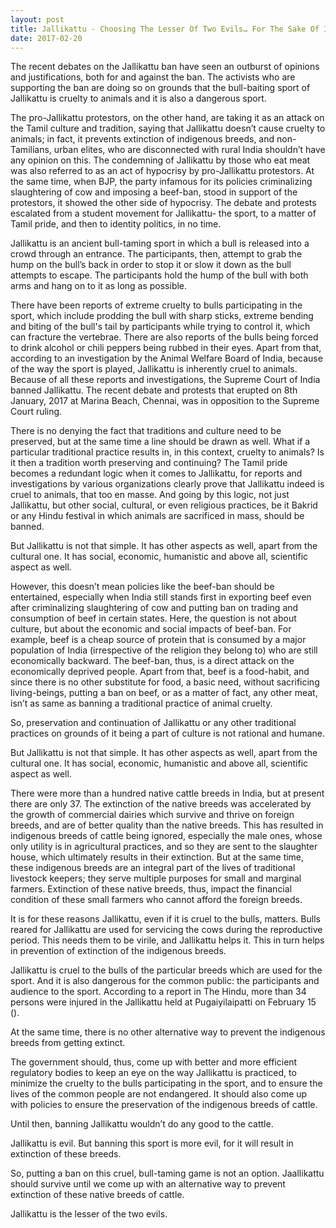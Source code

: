 ```yaml
---
layout: post
title: Jallikattu - Choosing The Lesser Of Two Evils… For The Sake Of Indigenous Breeds Of Cattle
date: 2017-02-20
---
```


The recent debates on the Jallikattu ban have seen an outburst of opinions and justifications, both for and against the ban. The activists who are supporting the ban are doing so on grounds that the bull-baiting sport of Jallikattu is cruelty to animals and it is also a dangerous sport.

The pro-Jallikattu protestors, on the other hand, are taking it as an attack on the Tamil culture and tradition, saying that Jallikattu doesn’t cause cruelty to animals; in fact, it prevents extinction of indigenous breeds, and non-Tamilians, urban elites, who are disconnected with rural India shouldn’t have any opinion on this. The condemning of Jallikattu by those who eat meat was also referred to as an act of hypocrisy by pro-Jallikattu protestors.  At the same time, when  BJP, the party infamous for its policies criminalizing slaughtering of cow and imposing a beef-ban,  stood in support of the protestors, it showed the other side of hypocrisy. The debate and protests escalated from a student movement for Jallikattu- the sport, to a matter of Tamil pride, and then to identity politics, in no time.

 

Jallikattu is an ancient bull-taming sport in which a bull is released into a crowd through an entrance. The participants, then, attempt to grab the hump on the bull’s back in order to stop it or slow it down as the bull attempts to escape. The participants hold the hump of the bull with both arms and hang on to it as long as possible.

 

There have been reports of extreme cruelty to bulls participating in the sport, which include prodding the bull with sharp sticks, extreme bending and biting of the bull's tail by participants while trying to control it, which can fracture the vertebrae. There are also reports of the bulls being forced to drink alcohol or chili peppers being rubbed in their eyes. Apart from that, according to an investigation by the Animal Welfare Board of India, because of the way the sport is played, Jallikattu is inherently cruel to animals. Because of all these reports and investigations, the Supreme Court of India banned Jallikattu. The recent debate and protests that erupted on 8th January, 2017 at Marina Beach, Chennai, was in opposition to the Supreme Court ruling.

 

There is no denying the fact that traditions and culture need to be preserved, but at the same time a line should be drawn as well. What if a particular traditional practice results in, in this context, cruelty to animals? Is it then a tradition worth preserving and continuing? The Tamil pride becomes a redundant logic when it comes to Jallikattu, for reports and investigations by various organizations clearly prove that Jallikattu indeed is cruel to animals, that too en masse. And going by this logic, not just Jallikattu, but other social, cultural, or even religious practices, be it Bakrid or any Hindu festival in which animals are sacrificed in mass, should be banned.

 

But Jallikattu is not that simple. It has other aspects as well, apart from the cultural one. It has social, economic, humanistic and above all, scientific aspect as well.

 

However, this doesn’t mean policies like the beef-ban should be entertained, especially when India still stands first in exporting beef even after criminalizing slaughtering of cow and putting ban on trading and consumption of beef in certain states. Here, the question is not about culture, but about the economic and social impacts of beef-ban. For example, beef is a cheap source of protein that is consumed by a major population of India (irrespective of the religion they belong to) who are still economically backward. The beef-ban, thus, is a direct attack on the economically deprived people. Apart from that, beef is a food-habit, and since there is no other substitute for food, a basic need, without sacrificing living-beings, putting a ban on beef, or as a matter of fact, any other meat, isn’t as same as banning a traditional practice of animal cruelty.

 

So, preservation and continuation of Jallikattu or any other traditional practices on grounds of it being a part of culture is not rational and humane.

 

But Jallikattu is not that simple. It has other aspects as well, apart from the cultural one. It has social, economic, humanistic and above all, scientific aspect as well.

 

There were more than a hundred native cattle breeds in India, but at present there are only 37. The extinction of the native breeds was accelerated by the growth of commercial dairies which survive and thrive on foreign breeds, and are of better quality than the native breeds. This has resulted in indigenous breeds of cattle being ignored, especially the male ones, whose only utility is in agricultural practices, and so they are sent to the slaughter house, which ultimately results in their extinction. But at the same time, these indigenous breeds are an integral part of the lives of traditional livestock keepers; they serve multiple purposes for small and marginal farmers. Extinction of these native breeds, thus, impact the financial condition of these small farmers who cannot afford the foreign breeds.

 

It is for these reasons Jallikattu, even if it is cruel to the bulls, matters. Bulls reared for Jallikattu are used for servicing the cows during the reproductive period. This needs them to be virile, and Jallikattu helps it. This in turn helps in prevention of extinction of the indigenous breeds.

 

Jallikattu is cruel to the bulls of the particular breeds which are used for the sport. And it is also dangerous for the common public: the participants and audience to the sport. According to a report in The Hindu, more than 34 persons were injured in the Jallikattu held at Pugaiyilaipatti on February 15 ().

At the same time, there is no other alternative way to prevent the indigenous breeds from getting extinct.

The government should, thus, come up with better and more efficient regulatory bodies to keep an eye on the way Jallikattu is practiced, to minimize the cruelty to the bulls participating in the sport, and to ensure the lives of the common people are not endangered. It should also come up with policies to ensure the preservation of the indigenous breeds of cattle.

 

Until then, banning Jallikattu wouldn’t do any good to the cattle.

 

Jallikattu is evil. But banning this sport is more evil, for it will result in extinction of these breeds.

So, putting a ban on this cruel, bull-taming game is not an option. Jaallikattu should survive until we come up with an alternative way to prevent extinction of these native breeds of cattle.

 

Jallikattu is the lesser of the two evils.